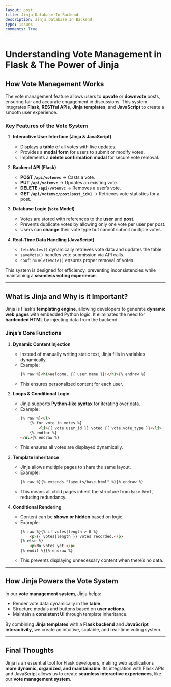 ```yaml
---
layout: post
title: Jinja Database In Backend
description: Jinja Database In Backend
type: issues
comments: True
---
```


# **Understanding Vote Management in Flask & The Power of Jinja**

## **How Vote Management Works**
The vote management feature allows users to **upvote** or **downvote** posts, ensuring fair and accurate engagement in discussions. This system integrates **Flask**, **RESTful APIs**, **Jinja templates**, and **JavaScript** to create a smooth user experience.

### **Key Features of the Vote System**
1. **Interactive User Interface (Jinja & JavaScript)**
   - Displays a **table** of all votes with live updates.
   - Provides a **modal form** for users to submit or modify votes.
   - Implements a **delete confirmation modal** for secure vote removal.

2. **Backend API (Flask)**
   - **POST `/api/votemvc`** → Casts a vote.
   - **PUT `/api/votemvc`** → Updates an existing vote.
   - **DELETE `/api/votemvc`** → Removes a user’s vote.
   - **GET `/api/votemvc/post?post_id=1`** → Retrieves vote statistics for a post.

3. **Database Logic (`Vote` Model)**
   - Votes are stored with references to the **user** and **post**.
   - Prevents duplicate votes by allowing only one vote per user per post.
   - Users can **change** their vote type but cannot submit multiple votes.

4. **Real-Time Data Handling (JavaScript)**
   - `fetchVotes()` dynamically retrieves vote data and updates the table.
   - `saveVote()` handles vote submission via API calls.
   - `confirmDeleteVote()` ensures proper removal of votes.

This system is designed for efficiency, preventing inconsistencies while maintaining a **seamless voting experience**.

---

## **What is Jinja and Why is it Important?**
Jinja is Flask’s **templating engine**, allowing developers to generate **dynamic web pages** with embedded Python logic. It eliminates the need for **hardcoded HTML** by injecting data from the backend.

### **Jinja’s Core Functions**
1. **Dynamic Content Injection**
   - Instead of manually writing static text, Jinja fills in variables dynamically.
   - Example:
     ```html
     {% raw %}<h1>Welcome, {{ user.name }}!</h1>{% endraw %}
     ```
   - This ensures personalized content for each user.

2. **Loops & Conditional Logic**
   - Jinja supports **Python-like syntax** for iterating over data.
   - Example:
     ```html
     {% raw %}<ul>
         {% for vote in votes %}
             <li>{{ vote.user_id }} voted {{ vote.vote_type }}</li>
         {% endfor %}
     </ul>{% endraw %}
     ```
   - This ensures all votes are displayed dynamically.

3. **Template Inheritance**
   - Jinja allows multiple pages to share the same layout.
   - Example:
     ```html
     {% raw %}{% extends "layouts/base.html" %}{% endraw %}
     ```
   - This means all child pages inherit the structure from `base.html`, reducing redundancy.

4. **Conditional Rendering**
   - Content can be **shown or hidden** based on logic.
   - Example:
     ```html
     {% raw %}{% if votes|length > 0 %}
         <p>{{ votes|length }} votes recorded.</p>
     {% else %}
         <p>No votes yet.</p>
     {% endif %}{% endraw %}
     ```
   - This prevents displaying unnecessary content when there’s no data.

---

## **How Jinja Powers the Vote System**
In our **vote management system**, Jinja helps:
- Render vote data dynamically in the **table**.
- Structure modals and buttons based on **user actions**.
- Maintain a **consistent UI** through template inheritance.

By combining **Jinja templates** with a **Flask backend** and **JavaScript interactivity**, we create an intuitive, scalable, and real-time voting system.

---

## **Final Thoughts**
Jinja is an essential tool for Flask developers, making web applications **more dynamic, organized, and maintainable**. Its integration with Flask APIs and JavaScript allows us to create **seamless interactive experiences**, like our **vote management system**.
